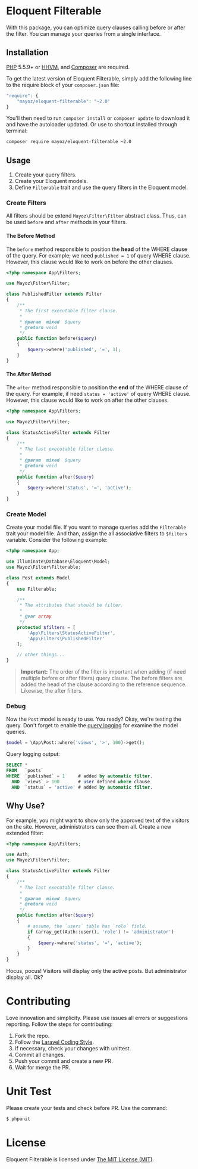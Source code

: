 # Eloquent Filterable

With this package, you can optimize query clauses calling before or after the filter. You can manage your queries from a single interface.

## Installation

[PHP](https://php.net/) 5.5.9+ or [HHVM](http://hhvm.com/), and [Composer](https://getcomposer.org/) are required.

To get the latest version of Eloquent Filterable, simply add the following line to the require block of your `composer.json` file:

```php
"require": {
    "mayoz/eloquent-filterable": "~2.0"
}
```

You'll then need to run `composer install` or `composer update` to download it and have the autoloader updated. Or use to shortcut installed through terminal:

```bash
composer require mayoz/eloquent-filterable ~2.0
```

## Usage

1. Create your query filters.
2. Create your Eloquent models.
3. Define `Filterable` trait and use the query filters in the Eloquent model.

### Create Filters

All filters should be extend `Mayoz\Filter\Filter` abstract class. Thus, can be used `before` and `after` methods in your filters.

#### The Before Method

The `before` method responsible to position the **head** of the WHERE clause of the query. For example; we need `published = 1` of query WHERE clause. However, this clause would like to work on before the other clauses.

```php
<?php namespace App\Filters;

use Mayoz\Filter\Filter;

class PublishedFilter extends Filter
{
	/**
	 * The first executable filter clause.
	 *
	 * @param  mixed  $query
	 * @return void
	 */
	public function before($query)
	{
		$query->where('published', '=', 1);
	}
}
```

#### The After Method

The `after` method responsible to position the **end** of the WHERE clause of the query. For example, if need `status = 'active'` of query WHERE clause. However, this clause would like to work on after the other clauses.

```php
<?php namespace App\Filters;

use Mayoz\Filter\Filter;

class StatusActiveFilter extends Filter
{
	/**
	 * The last executable filter clause.
	 *
	 * @param  mixed  $query
	 * @return void
	 */
	public function after($query)
	{
		$query->where('status', '=', 'active');
	}
}
```

### Create Model

Create your model file. If you want to manage queries add the `Filterable` trait your model file. And than, assign the all associative filters to `$filters` variable. Consider the following example:

```php
<?php namespace App;

use Illuminate\Database\Eloquent\Model;
use Mayoz\Filter\Filterable;

class Post extends Model
{
    use Filterable;

	/**
	 * The attributes that should be filter.
	 *
	 * @var array
	 */
	protected $filters = [
		'App\Filters\StatusActiveFilter',
		'App\Filters\PublishedFilter'
	];

	// other things...
}
```

> **Important:** The order of the filter is important when adding (if need multiple before or after filters) query clause. The before filters are added the head of the clause according to the reference sequence. Likewise, the after filters.

### Debug

Now the `Post` model is ready to use. You ready? Okay, we're testing the query. Don't forget to enable the [query logging](http://laravel.com/docs/5.1/database#listening-for-query-events) for examine the model queries.

```php
$model = \App\Post::where('views', '>', 100)->get();
```

Query logging output:

```sql
SELECT *
FROM   `posts`
WHERE  `published` = 1     # added by automatic filter.
  AND  `views` > 100       # user defined where clause
  AND  `status` = 'active' # added by automatic filter.
```

## Why Use?

For example, you might want to show only the approved text of the visitors on the site. However, administrators can see them all. Create a new extended filter:

```php
<?php namespace App\Filters;

use Auth;
use Mayoz\Filter\Filter;

class StatusActiveFilter extends Filter
{
	/**
	 * The last executable filter clause.
	 *
	 * @param  mixed  $query
	 * @return void
	 */
	public function after($query)
	{
		# assume, the `users` table has `role` field.
		if (array_get(Auth::user(), 'role') != 'administrator')
		{
			$query->where('status', '=', 'active');
		}
	}
}
```

Hocus, pocus! Visitors will display only the active posts. But administrator display all. Ok?

# Contributing

Love innovation and simplicity. Please use issues all errors or suggestions reporting. Follow the steps for contributing:

1. Fork the repo.
2. Follow the [Laravel Coding Style](http://laravel.com/docs/master/contributions#coding-style).
3. If necessary, check your changes with unittest.
4. Commit all changes.
5. Push your commit and create a new PR.
6. Wait for merge the PR.

# Unit Test

Please create your tests and check before PR. Use the command:

```bash
$ phpunit
```

# License

Eloquent Filterable is licensed under [The MIT License (MIT)](https://github.com/mayoz/eloquent-filterable/blob/master/LICENSE).
